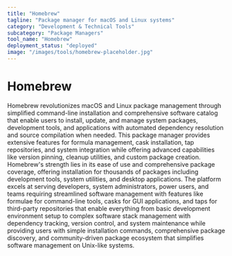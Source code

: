 ```yaml
---
title: "Homebrew"
tagline: "Package manager for macOS and Linux systems"
category: "Development & Technical Tools"
subcategory: "Package Managers"
tool_name: "Homebrew"
deployment_status: "deployed"
image: "/images/tools/homebrew-placeholder.jpg"
---
```


# Homebrew

Homebrew revolutionizes macOS and Linux package management through simplified command-line installation and comprehensive software catalog that enable users to install, update, and manage system packages, development tools, and applications with automated dependency resolution and source compilation when needed. This package manager provides extensive features for formula management, cask installation, tap repositories, and system integration while offering advanced capabilities like version pinning, cleanup utilities, and custom package creation. Homebrew's strength lies in its ease of use and comprehensive package coverage, offering installation for thousands of packages including development tools, system utilities, and desktop applications. The platform excels at serving developers, system administrators, power users, and teams requiring streamlined software management with features like formulae for command-line tools, casks for GUI applications, and taps for third-party repositories that enable everything from basic development environment setup to complex software stack management with dependency tracking, version control, and system maintenance while providing users with simple installation commands, comprehensive package discovery, and community-driven package ecosystem that simplifies software management on Unix-like systems.